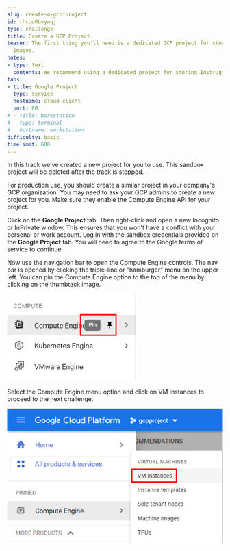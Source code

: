 ```yaml
---
slug: create-a-gcp-project
id: rhcoo0bvywqj
type: challenge
title: Create a GCP Project
teaser: The first thing you'll need is a dedicated GCP project for storing your Instruqt
  images.
notes:
- type: text
  contents: We recommend using a dedicated project for storing Instruqt custom images.
tabs:
- title: Google Project
  type: service
  hostname: cloud-client
  port: 80
# - title: Workstation
#   type: terminal
#   hostname: workstation
difficulty: basic
timelimit: 600
---
```

In this track we've created a new project for you to use. This sandbox project will be deleted after the track is stopped.

For production use, you should create a similar project in your company's GCP organization. You may need to ask your GCP admins to create a new project for you. Make sure they enable the Compute Engine API for your project.

Click on the **Google Project** tab. Then right-click and open a new Incognito or InPrivate window. This ensures that you won't have a conflict with your personal or work account. Log in with the sandbox credentials provided on the **Google Project** tab. You will need to agree to the Google terms of service to continue.

Now use the navigation bar to open the Compute Engine controls. The nav bar is opened by clicking the triple-line or "hamburger" menu on the upper left. You can pin the Compute Engine option to the top of the menu by clicking on the thumbtack image.

![GCP Menu](../assets/gcp_pin_menu.png)

Select the Compute Engine menu option and click on VM instances to proceed to the next challenge.

![VM Instances](../assets/gcp_compute_menu.png)

